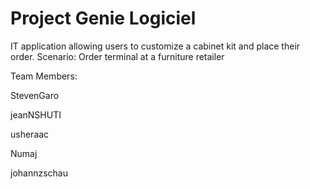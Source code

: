 # Project Genie Logiciel

IT application allowing users to customize a cabinet kit and place their order.
Scenario: Order terminal at a furniture retailer

Team Members:

StevenGaro

jeanNSHUTI

usheraac

Numaj

johannzschau